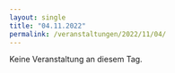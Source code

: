 ```yaml
---
layout: single
title: "04.11.2022"
permalink: /veranstaltungen/2022/11/04/
---
```


Keine Veranstaltung an diesem Tag.
